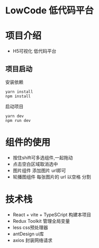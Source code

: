 # LowCode 低代码平台 

# 项目介绍
- H5可视化 低代码平台
## 项目启动
安装依赖
```
yarn install
npm install
```
启动项目
```
yarn dev
npm run dev
```

# 组件的使用
- 按住shift可多选组件,一起拖动
- 点击空白区域取消选中
- 图片组件 添加图片 url即可
- 轮播图组件 每张图片的 url 以空格 分割

# 技术栈
- React + vite + TypeSCript 构建本项目
- Redux Toolkit 管理全局变量
- less css预处理器
- antDesign ui库
- axios 封装网络请求
 

